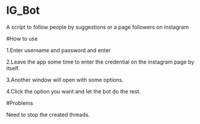 # IG_Bot
A script to follow people by suggestions or a page followers on instagram

#How to use

1.Enter username and password and enter

2.Leave the app some time to enter the credential on the instagram page by itself.

3.Another window will open with some options.

4.Click the option you want and let the bot do the rest.

#Problems

Need to stop the created threads.

